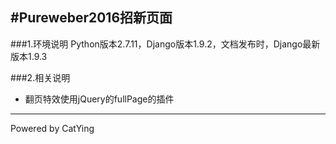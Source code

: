 #Pureweber2016招新页面
---
###1.环境说明
Python版本2.7.11，Django版本1.9.2，文档发布时，Django最新版本1.9.3

###2.相关说明
* 翻页特效使用jQuery的fullPage的插件


---
Powered by CatYing
